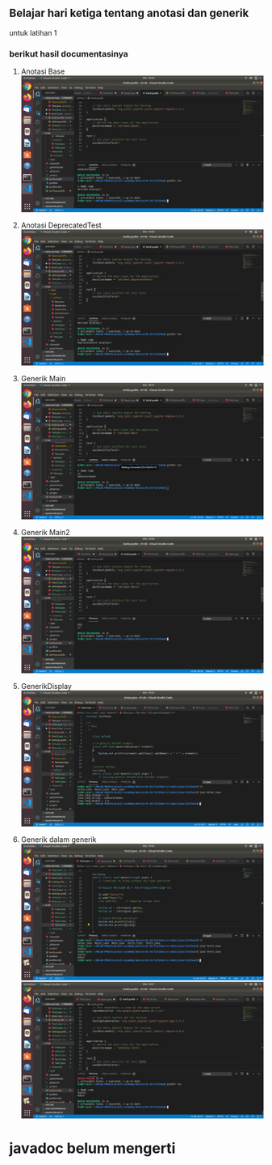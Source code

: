 ## Belajar hari ketiga tentang anotasi dan generik

untuk latihan 1 

### berikut hasil documentasinya

1.	Anotasi Base
![selesai](https://github.com/holanrahmatullah/rhymes/blob/master/anotasi/1.1.png)

2.	Anotasi DeprecatedTest
![selesai](https://github.com/holanrahmatullah/rhymes/blob/master/anotasi/1.2.png)

3.	Generik Main
![selesai](https://github.com/holanrahmatullah/rhymes/blob/master/anotasi/2.1.png)

4. Generik Main2
![selesai](https://github.com/holanrahmatullah/rhymes/blob/master/anotasi/2.2.png)

5.	GenerikDisplay
![Holan](https://github.com/holanrahmatullah/rhymes/blob/master/anotasi/2.3.png)

6.	Generik dalam generik
![selesai](https://github.com/holanrahmatullah/rhymes/blob/master/anotasi/2.4a.png)
![selesai](https://github.com/holanrahmatullah/rhymes/blob/master/anotasi/2.4b.png)

# javadoc belum mengerti